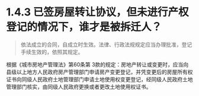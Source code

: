 # 1.4.3 已签房屋转让协议，但未进行产权登记的情况下，谁才是被拆迁人？

>依法成立的合同，自成立时生效。法律、行政法规规定应当办理批准，登记手续生效的，依照其规定。

根据《城市房地产管理法》第60条第 3款的规定：房地产转让或变更时，应当向县级以上地方人民政府房产管理部门申请房产变更登记，并凭变更后的房屋所有权证书向同级人民政府土地管理部门申请土地使用权变更登记，经同级人民政府土地管理部门核实，由同级人民政府更换或者更改土地使用权证书。
